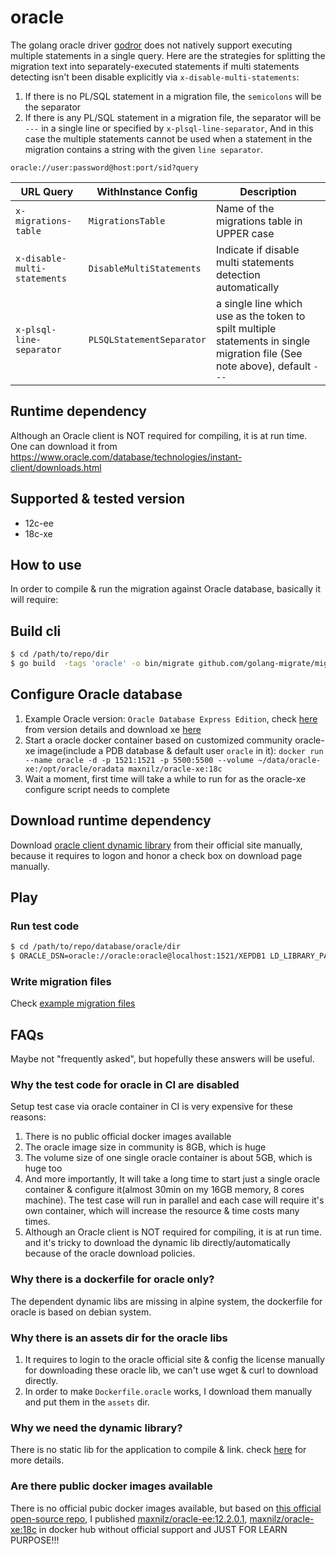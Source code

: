 # oracle
The golang oracle driver [godror](https://github.com/godror/godror) does not natively support executing multiple statements in a single query. 
Here are the strategies for splitting the migration text into separately-executed statements if multi statements detecting isn't been disable explicitly via `x-disable-multi-statements`:
1. If there is no PL/SQL statement in a migration file, the `semicolons` will be the separator
1. If there is any PL/SQL statement in a migration file, the separator will be `---` in a single line or specified by `x-plsql-line-separator`, 
   And in this case the multiple statements cannot be used when a statement in the migration contains a string with the given `line separator`.

`oracle://user:password@host:port/sid?query`

| URL Query  | WithInstance Config | Description |
|------------|---------------------|-------------|
| `x-migrations-table` | `MigrationsTable` | Name of the migrations table in UPPER case |
| `x-disable-multi-statements` | `DisableMultiStatements` | Indicate if disable multi statements detection automatically |
| `x-plsql-line-separator` | `PLSQLStatementSeparator` | a single line which use as the token to spilt multiple statements in single migration file (See note above), default `---` |

## Runtime dependency

Although an Oracle client is NOT required for compiling, it is at run time. One can download it from https://www.oracle.com/database/technologies/instant-client/downloads.html

## Supported & tested version
- 12c-ee
- 18c-xe

## How to use

In order to compile & run the migration against Oracle database, basically it will require:

## Build cli

```bash
$ cd /path/to/repo/dir
$ go build  -tags 'oracle' -o bin/migrate github.com/golang-migrate/migrate/v4/cli
```

## Configure Oracle database
1. Example Oracle version: `Oracle Database Express Edition`, check [here](https://docs.oracle.com/cd/B28359_01/license.111/b28287/editions.htm#DBLIC119) from version details and download xe [here](https://www.oracle.com/database/technologies/xe-downloads.html)
1. Start a oracle docker container based on customized community oracle-xe image(include a PDB database & default user `oracle` in it): `docker run --name oracle -d -p 1521:1521 -p 5500:5500 --volume ~/data/oracle-xe:/opt/oracle/oradata maxnilz/oracle-xe:18c`
1. Wait a moment, first time will take a while to run for as the oracle-xe configure script needs to complete

## Download runtime dependency

Download [oracle client dynamic library](https://www.oracle.com/technetwork/database/database-technologies/instant-client/downloads/index.html) from their official site manually, because it requires to logon and honor a check box on download page manually.

## Play

### Run test code 

```bash
$ cd /path/to/repo/database/oracle/dir
$ ORACLE_DSN=oracle://oracle:oracle@localhost:1521/XEPDB1 LD_LIBRARY_PATH=/path/to/oracle/lib/dir go test -tags "oracle" -race -v -covermode atomic ./... -coverprofile .coverage
```

### Write migration files

Check [example migration files](examples)

## FAQs

Maybe not "frequently asked", but hopefully these answers will be useful.

### Why the test code for oracle in CI are disabled

Setup test case via oracle container in CI is very expensive for these reasons:
1. There is no public official docker images available
1. The oracle image size in community is 8GB, which is huge
1. The volume size of one single oracle container is about 5GB, which is huge too
1. And more importantly, It will take a long time to start just a single oracle container & configure it(almost 30min on my 16GB memory, 8 cores machine). The test case will run in parallel and each case will require it's own container, which will increase the resource & time costs many times.
1. Although an Oracle client is NOT required for compiling, it is at run time. and it's tricky to download the dynamic lib directly/automatically because of the oracle download policies. 

### Why there is a dockerfile for oracle only?

The dependent dynamic libs are missing in alpine system, the dockerfile for oracle is based on debian system.

### Why there is an assets dir for the oracle libs

1. It requires to login to the oracle official site & config the license manually for downloading these oracle lib, we can't use wget & curl to download directly.
1. In order to make `Dockerfile.oracle` works, I download them manually and put them in the `assets` dir.

### Why we need the dynamic library?

There is no static lib for the application to compile & link. check [here](https://community.oracle.com/thread/4177571) for more details.

### Are there public docker images available

There is no official pubic docker images available, but based on [this official open-source repo](https://github.com/oracle/docker-images), I published [maxnilz/oracle-ee:12.2.0.1](https://hub.docker.com/repository/docker/maxnilz/oracle-ee), [maxnilz/oracle-xe:18c](https://hub.docker.com/repository/docker/maxnilz/oracle-xe) in docker hub without official support and JUST FOR LEARN PURPOSE!!!
